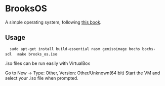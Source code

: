 # BrooksOS
A simple operating system, following [this book](http://littleosbook.github.io/).

## Usage
`  sudo apt-get install build-essential nasm genisoimage bochs bochs-sdl`
`  make brooks_os.iso`

.iso files can be run easily with VirtualBox

Go to New -> Type: Other, Version: Other/Unknown(64 bit)
Start the VM and select your .iso file when prompted.
